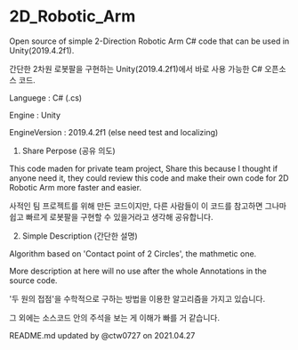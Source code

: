# 2D_Robotic_Arm

Open source of simple 2-Direction Robotic Arm C# code that can be used in Unity(2019.4.2f1).

간단한 2차원 로봇팔을 구현하는 Unity(2019.4.2f1)에서 바로 사용 가능한 C# 오픈소스 코드.


Languege : C# (.cs)

Engine : Unity

EngineVersion : 2019.4.2f1 (else need test and localizing)


1. Share Perpose (공유 의도)

This code maden for private team project, Share this because I thought if anyone need it, they could review this code and make their own code for 2D Robotic Arm more faster and easier.

사적인 팀 프로젝트를 위해 만든 코드이지만, 다른 사람들이 이 코드를 참고하면 그나마 쉽고 빠르게 로봇팔을 구현할 수 있을거라고 생각해 공유합니다.


2. Simple Description (간단한 설명)

Algorithm based on 'Contact point of 2 Circles', the mathmetic one.

More description at here will no use after the whole Annotations in the source code.

'두 원의 접점'을 수학적으로 구하는 방법을 이용한 알고리즘을 가지고 있습니다.

그 외에는 소스코드 안의 주석을 보는 게 이해가 빠를 거 같습니다.


README.md updated by @ctw0727 on 2021.04.27
